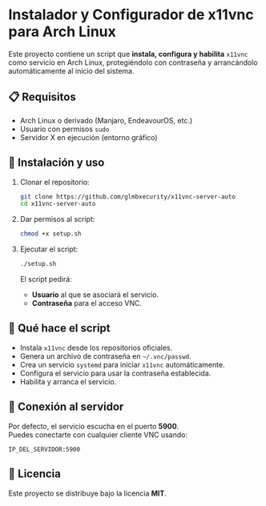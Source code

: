 # Instalador y Configurador de x11vnc para Arch Linux

Este proyecto contiene un script que **instala, configura y habilita** `x11vnc` como servicio en Arch Linux, protegiéndolo con contraseña y arrancándolo automáticamente al inicio del sistema.

## 📋 Requisitos

- Arch Linux o derivado (Manjaro, EndeavourOS, etc.)
- Usuario con permisos `sudo`
- Servidor X en ejecución (entorno gráfico)

## 🚀 Instalación y uso

1. Clonar el repositorio:
   ```bash
   git clone https://github.com/glmbxecurity/x11vnc-server-auto
   cd x11vnc-server-auto
   ```

2. Dar permisos al script:
   ```bash
   chmod +x setup.sh
   ```

3. Ejecutar el script:
   ```bash
   ./setup.sh
   ```
   El script pedirá:
   - **Usuario** al que se asociará el servicio.
   - **Contraseña** para el acceso VNC.

## 🔧 Qué hace el script

- Instala `x11vnc` desde los repositorios oficiales.
- Genera un archivo de contraseña en `~/.vnc/passwd`.
- Crea un servicio `systemd` para iniciar `x11vnc` automáticamente.
- Configura el servicio para usar la contraseña establecida.
- Habilita y arranca el servicio.

## 📡 Conexión al servidor

Por defecto, el servicio escucha en el puerto **5900**.  
Puedes conectarte con cualquier cliente VNC usando:

```
IP_DEL_SERVIDOR:5900
```

## 📜 Licencia

Este proyecto se distribuye bajo la licencia **MIT**.
